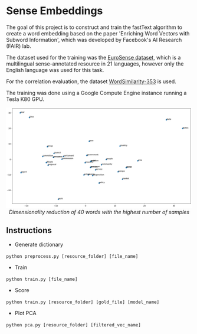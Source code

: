 # Sense Embeddings

The goal of this project is to construct and train the fastText algorithm to create a word embedding based on the paper 'Enriching Word Vectors with Subword Information', which was developed by Facebook's AI Research (FAIR) lab.

The dataset used for the training was the [EuroSense dataset](http://lcl.uniroma1.it/eurosense/), which is a multilingual sense-annotated resource in 21 languages, however only the English language was used for this task.

For the correlation evaluation, the dataset [WordSimilarity-353](http://www.cs.technion.ac.il/~gabr/resources/data/wordsim353/) is used.

The training was done using a Google Compute Engine instance running a Tesla K80 GPU.

<p align="center">
<img src="report/pca.png" width="800"/></br>
<i>Dimensionality reduction of 40 words with the highest number of samples</i>
</p>

## Instructions

* Generate dictionary

`python preprocess.py [resource_folder] [file_name]`

* Train

`python train.py [file_name]`

* Score

`python train.py [resource_folder] [gold_file] [model_name]`

* Plot PCA

`python pca.py [resource_folder] [filtered_vec_name]`
